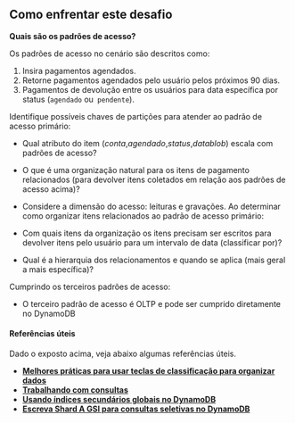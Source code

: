 ## Como enfrentar este desafio

**Quais são os padrões de acesso?**

Os padrões de acesso no cenário são descritos como:

1. Insira pagamentos agendados.
2. Retorne pagamentos agendados pelo usuário pelos próximos 90 dias.
3. Pagamentos de devolução entre os usuários para data específica por status (`agendado` ou` pendente`).

Identifique possíveis chaves de partições para atender ao padrão de acesso primário:

- Qual atributo do item (*conta*,*agendado*,*status*,*datablob*) escala com padrões de acesso?
- O que é uma organização natural para os itens de pagamento relacionados (para devolver itens coletados em relação aos padrões de acesso acima)?
- Considere a dimensão do acesso: leituras e gravações.
Ao determinar como organizar itens relacionados ao padrão de acesso primário:

- Com quais itens da organização os itens precisam ser escritos para devolver itens pelo usuário para um intervalo de data (classificar por)?
- Qual é a hierarquia dos relacionamentos e quando se aplica (mais geral a mais específica)?

Cumprindo os terceiros padrões de acesso:

- O terceiro padrão de acesso é OLTP e pode ser cumprido diretamente no DynamoDB



#### Referências úteis

Dado o exposto acima, veja abaixo algumas referências úteis.
- **[Melhores práticas para usar teclas de classificação para organizar dados](https://docs.aws.amazon.com/amazondynamodb/latest/developerguide/bp-sort-keys.html)**
- **[Trabalhando com consultas](https://docs.aws.amazon.com/amazondynamodb/latest/developerguide/Query.html)**
- **[Usando índices secundários globais no DynamoDB](https://docs.aws.amazon.com/amazondynamodb/latest/developerguide/GSI.html)**
- **[Escreva Shard A GSI para consultas seletivas no DynamoDB](https://docs.aws.amazon.com/amazondynamodb/latest/developerguide/bp-indexes-gsi-sharding.html)**
